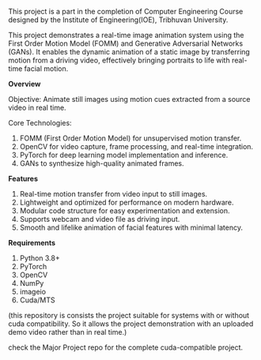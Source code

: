 This project is a part in the completion of Computer Engineering Course designed by the Institute of Engineering(IOE), Tribhuvan University.  

This project demonstrates a real-time image animation system using the First Order Motion Model (FOMM) and Generative Adversarial Networks (GANs). It enables the dynamic animation of a static image by transferring motion from a driving video, effectively bringing portraits to life with real-time facial motion.

**Overview**

Objective: Animate still images using motion cues extracted from a source video in real time.

Core Technologies:
1) FOMM (First Order Motion Model) for unsupervised motion transfer.
2) OpenCV for video capture, frame processing, and real-time integration.
3) PyTorch for deep learning model implementation and inference.
4) GANs to synthesize high-quality animated frames.

**Features**

1) Real-time motion transfer from video input to still images.
2) Lightweight and optimized for performance on modern hardware.
3) Modular code structure for easy experimentation and extension.
4) Supports webcam and video file as driving input.
5) Smooth and lifelike animation of facial features with minimal latency.

**Requirements**

1) Python 3.8+
2) PyTorch
3) OpenCV
4) NumPy
5) imageio
6) Cuda/MTS

(this repository is consists the project suitable for systems with or without cuda compatibility. So it allows the project demonstration with an uploaded demo video rather than in real time.)

check the Major Project repo for the complete cuda-compatible project.


